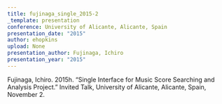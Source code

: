 ```yaml
---
title: fujinaga_single_2015-2
_template: presentation
conference: University of Alicante, Alicante, Spain
presentation_date: "2015"
author: ehopkins
upload: None
presentation_author: Fujinaga, Ichiro
presentation_year: "2015"
---
```

Fujinaga, Ichiro. 2015h. “Single Interface for Music Score Searching and Analysis Project.” Invited Talk, University of Alicante, Alicante, Spain, November 2.